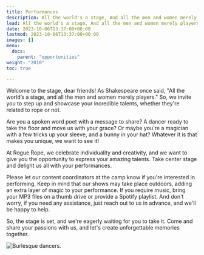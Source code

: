 ```yaml
---
title: Performances
description: All the world's a stage, And all the men and women merely players.
lead: All the world's a stage, And all the men and women merely players.
date: 2023-10-06T13:37:00+00:00
lastmod: 2023-10-06T13:37:00+00:00
images: []
menu: 
  docs:
    parent: "opportunities"
weight: "2010"
toc: true

---
```

Welcome to the stage, dear friends! As Shakespeare once said, "All the world’s a stage, and all the men and women merely players." So, we invite you to step up and showcase your incredible talents, whether they're related to rope or not.

Are you a spoken word poet with a message to share? A dancer ready to take the floor and move us with your grace? Or maybe you're a magician with a few tricks up your sleeve, and a bunny in your hat? Whatever it is that makes you unique, we want to see it!

At Rogue Rope, we celebrate individuality and creativity, and we want to give you the opportunity to express your amazing talents. Take center stage and delight us all with your performances.

Please let our content coordinators at the camp know if you're interested in performing. Keep in mind that our shows may take place outdoors, adding an extra layer of magic to your performance. If you require music, bring your MP3 files on a thumb drive or provide a Spotify playlist. And don't worry, if you need any assistance, just reach out to us in advance, and we'll be happy to help.

So, the stage is set, and we're eagerly waiting for you to take it. Come and share your passions with us, and let's create unforgettable memories together.


![Burlesque dancers.](/images/perform.png)


